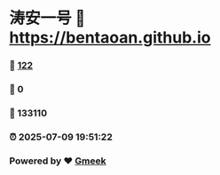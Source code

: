 # 涛安一号 :link: https://bentaoan.github.io 
### :page_facing_up: [122](https://bentaoan.github.io/tag.html) 
### :speech_balloon: 0 
### :hibiscus: 133110 
### :alarm_clock: 2025-07-09 19:51:22 
### Powered by :heart: [Gmeek](https://github.com/Meekdai/Gmeek)
